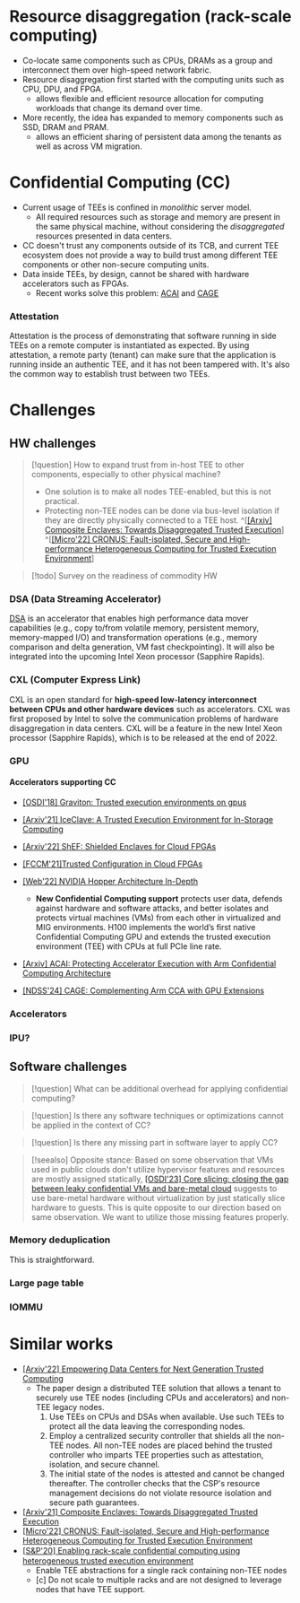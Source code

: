 # Resource disaggregation (rack-scale computing)
- Co-locate same components such as CPUs, DRAMs as a group and interconnect them over high-speed network fabric.
- Resource disaggregation first started with the computing units such as CPU, DPU, and FPGA.
	- allows flexible and efficient resource allocation for computing workloads that change its demand over time.
- More recently, the idea has expanded to memory components such as SSD, DRAM and PRAM.
	- allows an efficient sharing of persistent data among the tenants as well as across VM migration.


# Confidential Computing (CC)
- Current usage of TEEs is confined in *monolithic* server model.
	- All required resources such as storage and memory are present in the same physical machine, without considering the *disaggregated* resources presented in data centers.
- CC doesn't trust any components outside of its TCB, and current TEE ecosystem does not provide a way to build trust among different TEE components or other non-secure computing units.
- Data inside TEEs, by design, cannot be shared with hardware accelerators such as FPGAs.
	- Recent works solve this problem: [ACAI](https://arxiv.org/abs/2305.15986) and [CAGE](https://fengweiz.github.io/paper/cage-ndss24.pdf)

### Attestation
Attestation is the process of demonstrating that software running in side TEEs on a remote computer is instantiated as expected. By using attestation, a remote party (tenant) can make sure that the application is running inside an authentic TEE, and it has not been tampered with. It's also the common way to establish trust between two TEEs.


# Challenges
## HW challenges

>[!question] How to expand trust from in-host TEE to other components, especially to other physical machine?
>- One solution is to make all nodes TEE-enabled, but this is not practical.
>- Protecting non-TEE nodes can be done via bus-level isolation if they are directly physically connected to a TEE host. ^[[[Arxiv] Composite Enclaves: Towards Disaggregated Trusted Execution](https://arxiv.org/pdf/2010.10416.pdf)] ^[[[Micro'22] CRONUS: Fault-isolated, Secure and High-performance Heterogeneous Computing for Trusted Execution Environment](https://ieeexplore.ieee.org/document/9923810)]

>[!todo] Survey on the readiness of commodity HW



### DSA (Data Streaming Accelerator)
[DSA](https://www.youtube.com/watch?v=21j7LGPIHB8) is an accelerator that enables high performance data mover capabilities (e.g., copy to/from volatile memory, persistent memory, memory-mapped I/O) and transformation operations (e.g., memory comparison and delta generation, VM fast checkpointing). It will also be integrated into the upcoming Intel Xeon processor (Sapphire Rapids).

### CXL (Computer Express Link)
CXL is an open standard for **high-speed low-latency interconnect between CPUs and other hardware devices** such as accelerators. CXL was first proposed by Intel to solve the communication problems of hardware disaggregation in data centers. CXL will be a feature in the new Intel Xeon processor (Sapphire Rapids), which is to be released at the end of 2022.

### GPU
#### Accelerators supporting CC
- [[OSDI'18] Graviton: Trusted execution environments on gpus](https://www.usenix.org/conference/osdi18/presentation/volos)
- [[Arxiv'21] IceClave: A Trusted Execution Environment for In-Storage Computing](https://arxiv.org/abs/2109.03373)
- [[Arxiv'22] ShEF: Shielded Enclaves for Cloud FPGAs](https://arxiv.org/pdf/2103.03500.pdf)
- [[FCCM'21]Trusted Configuration in Cloud FPGAs](https://ieeexplore.ieee.org/document/9443664)
- [[Web'22] NVIDIA Hopper Architecture In-Depth](https://developer.nvidia.com/blog/nvidia-hopper-architecture-in-depth/)
	- **New Confidential Computing support** protects user data, defends against hardware and software attacks, and better isolates and protects virtual machines (VMs) from each other in virtualized and MIG environments. H100 implements the world’s first native Confidential Computing GPU and extends the trusted execution environment (TEE) with CPUs at full PCIe line rate.

- [[Arxiv] ACAI: Protecting Accelerator Execution with Arm Confidential Computing Architecture](https://arxiv.org/abs/2305.15986)
- [[NDSS'24] CAGE: Complementing Arm CCA with GPU Extensions](https://fengweiz.github.io/paper/cage-ndss24.pdf)


### Accelerators


### IPU?



## Software challenges
>[!question] What can be additional overhead for applying confidential computing?

>[!question] Is there any software techniques or optimizations cannot be applied in the context of CC?

>[!question] Is there any missing part in software layer to apply CC?

>[!seealso] Opposite stance:
>Based on some observation that VMs used in public clouds don't utilize hypervisor features and resources are mostly assigned statically, [[OSDI'23] Core slicing: closing the gap between leaky confidential VMs and bare-metal cloud](https://www.usenix.org/conference/osdi23/presentation/zhou-ziqiao) suggests to use bare-metal hardware without virtualization by just statically slice hardware to guests. 
>This is quite opposite to our direction based on same observation. We want to utilize those missing features properly.


### Memory deduplication
This is straightforward. 

### Large page table


### IOMMU


# Similar works
- [[Arxiv'22] Empowering Data Centers for Next Generation Trusted Computing](https://arxiv.org/abs/2211.00306)
	- The paper design a distributed TEE solution that allows a tenant to securely use TEE nodes (including CPUs and accelerators) and non-TEE legacy nodes.
		1. Use TEEs on CPUs and DSAs when available. Use such TEEs to protect all the data leaving the corresponding nodes. 
		2. Employ a centralized security controller that shields all the non-TEE nodes. All non-TEE nodes are placed behind the trusted controller who imparts TEE properties such as attestation, isolation, and secure channel.
		3. The initial state of the nodes is attested and cannot be changed thereafter. The controller checks that the CSP's resource management decisions do not violate resource isolation and secure path guarantees.
- [[Arxiv'21] Composite Enclaves: Towards Disaggregated Trusted Execution](https://arxiv.org/pdf/2010.10416.pdf)
- [[Micro'22] CRONUS: Fault-isolated, Secure and High-performance Heterogeneous Computing for Trusted Execution Environment](https://ieeexplore.ieee.org/document/9923810)
- [[S&P'20] Enabling rack-scale conﬁdential computing using heterogeneous trusted execution environment](https://ieeexplore.ieee.org/document/9152787)
	- Enable TEE abstractions for a single rack containing non-TEE nodes
	- [c] Do not scale to multiple racks and are not designed to leverage nodes that have TEE support.
